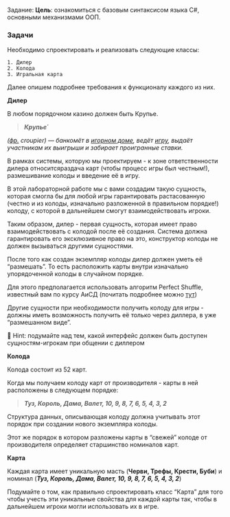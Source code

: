 Задание:
**Цель**: ознакомиться с базовым синтаксисом языка C#, основными механизмами ООП.

### **Задачи**

Необходимо спроектировать и реализовать следующие классы:

```
1. Дилер
2. Колода
3. Игральная карта
```

Далее опишем подробнее требования к функционалу каждого из них.

**Дилер**

В любом порядочном казино должен быть Крупье.

> ***Крупье́***
> 

*([фр.](https://ru.wikipedia.org/wiki/%D0%A4%D1%80%D0%B0%D0%BD%D1%86%D1%83%D0%B7%D1%81%D0%BA%D0%B8%D0%B9_%D1%8F%D0%B7%D1%8B%D0%BA) croupier) — банкомёт в [игорном доме](https://ru.wikipedia.org/wiki/%D0%98%D0%B3%D0%BE%D1%80%D0%BD%D1%8B%D0%B9_%D0%B4%D0%BE%D0%BC), ведёт [игру](https://ru.wikipedia.org/wiki/%D0%90%D0%B7%D0%B0%D1%80%D1%82%D0%BD%D0%B0%D1%8F_%D0%B8%D0%B3%D1%80%D0%B0), выдаёт участникам их выигрыши и забирает проигранные ставки.*

В рамках системы, которую мы проектируем - к зоне ответственности дилера относитсяраздача карт (чтобы процесс игры был честным!), размешивание колоды и введение её в игру.

В этой лабораторной работе мы с вами создадим такую сущность, которая смогла бы для любой игры гарантировать растасованную (честно и из колоды, изначально разложенной в правильном порядке!) колоду, с которой в дальнейшем смогут взаимодействовать игроки.

Таким образом, дилер - первая сущность, которая имеет право взаимодействовать с колодой после её создания. Система должна гарантировать его эксклюзивное право на это, конструктор колоды не должен вызываться другими сущностями.

После того как создан экземпляр колоды дилер должен уметь её “размешать”.
То есть расположить карты внутри изначально упорядоченной колоды в случайном порядке.

Для этого предполагается использовать алгоритм Perfect Shuffle, известный вам по курсу АиСД (почитать подробнее можно [тут](https://itnan.ru/post.php?c=1&p=340964))

Другие сущности при необходимости получить колоду для игры - должны иметь возможность получить её только через диллера, в уже “размешанном виде”.<aside>
🧪 Hint: подумайте над тем, какой интерфейс должен быть доступен сущностям-игрокам при общении с диллером

</aside>

**Колода**

Колода состоит из 52 карт. 

Когда мы получаем колоду карт от производителя - карты в ней расположены в следующем порядке:

> ***Туз, Король, Дама, Валет, 10, 9, 8, 7, 6, 5, 4, 3, 2***
> 

Структура данных, описывающая колоду должна учитывать этот порядок при создании нового экземпляра колоды. 

Этот же порядок в котором разложены карты в “свежей” колоде от производителя определяет старшинство номиналов карт.

**Карта**

Каждая карта имеет уникальную масть (**Черви, Трефы, Крести, Буби**) и номинал (***Туз, Король, Дама, Валет, 10, 9, 8, 7, 6, 5, 4, 3, 2***)

Подумайте о том, как правильно спроектировать класс “Карта” для того чтобы учесть эти уникальные свойства для каждой карты так, чтобы в дальнейшем игроки могли использовать их в игре.
